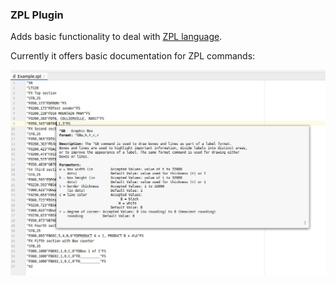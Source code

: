 ### ZPL Plugin

Adds basic functionality to deal with [ZPL language](https://en.wikipedia.org/wiki/Zebra_(programming_language)).

Currently it offers basic documentation for ZPL commands:

![ZPL Example](./resources/screenshot.jpeg)
